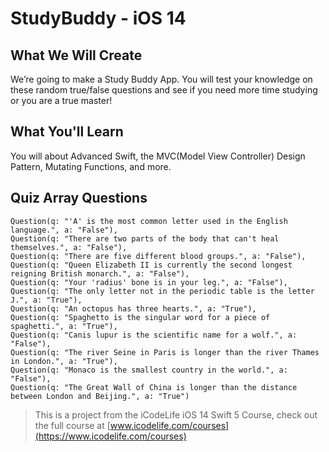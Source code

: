 # StudyBuddy - iOS 14

## What We Will Create

We’re going to make a Study Buddy App. You will test your knowledge on these random true/false questions and see if you need more time studying or you are a true master!

## What You'll Learn

You will about Advanced Swift, the MVC(Model View Controller) Design Pattern, Mutating Functions, and more. 

## Quiz Array Questions
```
Question(q: "'A' is the most common letter used in the English language.", a: "False"),
Question(q: "There are two parts of the body that can't heal themselves.", a: "False"),
Question(q: "There are five different blood groups.", a: "False"),
Question(q: "Queen Elizabeth II is currently the second longest reigning British monarch.", a: "False"),
Question(q: "Your 'radius' bone is in your leg.", a: "False"),
Question(q: "The only letter not in the periodic table is the letter J.", a: "True"),
Question(q: "An octopus has three hearts.", a: "True"),
Question(q: "Spaghetto is the singular word for a piece of spaghetti.", a: "True"),
Question(q: "Canis lupur is the scientific name for a wolf.", a: "False"),
Question(q: "The river Seine in Paris is longer than the river Thames in London.", a: "True"),
Question(q: "Monaco is the smallest country in the world.", a: "False"),
Question(q: "The Great Wall of China is longer than the distance between London and Beijing.", a: "True")
```

>This is a project from the iCodeLife iOS 14 Swift 5 Course, check out the full course at [www.icodelife.com/courses](https://www.icodelife.com/courses)
